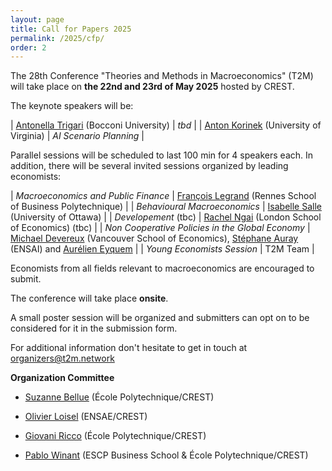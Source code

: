 ```yaml
---
layout: page
title: Call for Papers 2025
permalink: /2025/cfp/
order: 2
---
```



The 28th Conference "Theories and Methods in Macroeconomics" (T2M) will take place on 
__the 22nd and 23rd of May 2025__ hosted by CREST.

The keynote speakers will be:

| [Antonella Trigari](https://sites.google.com/view/antonellatrigari/home) (Bocconi University) | *tbd* |
| [Anton Korinek](https://www.korinek.com/) (University of Virginia) | *AI Scenario Planning* |

Parallel sessions will be scheduled to last 100 min for 4 speakers each. In addition, there will be several invited sessions organized by leading economists:


| *Macroeconomics and Public Finance* | [François Legrand](https://beatricecherrier.wordpress.com/about/)    (Rennes School of Business Polytechnique) |
| *Behavioural Macroeconomics* | [Isabelle Salle](https://www.isabellesalle.net/)      (University of Ottawa)  |
| *Developement* (tbc) | [Rachel Ngai](https://sites.google.com/view/rachelngai/home) (London School of Economics) (tbc) | 
| *Non Cooperative Policies in the Global Economy* | [Michael Devereux](https://economics.ubc.ca/profile/michael-devereux/)      (Vancouver School of Economics), [Stéphane Auray](https://sites.google.com/site/stephaneauray/) (ENSAI) and [Aurélien Eyquem](http://aeyq.free.fr/)  |
| *Young Economists Session*                 | T2M Team                                                 |


Economists from all fields relevant to macroeconomics are encouraged to submit. 

The conference will take place  __onsite__.

A small poster session will be organized and submitters can opt on to be considered for it in the submission form.

For additional information don't hesitate to get in touch at [organizers@t2m.network](mailto:organizers@t2m.network)

__Organization Committee__

- [Suzanne Bellue](https://suzannebellue.github.io/) (École Polytechnique/CREST)
- [Olivier Loisel](https://olivierloisel.com//) (ENSAE/CREST)
- [Giovani Ricco](https://www.giovanni-ricco.com/) (École Polytechnique/CREST)
- [Pablo Winant](https://www.mosphere.fr) (ESCP Business School & École Polytechnique/CREST)

  </tbody>

</table>

